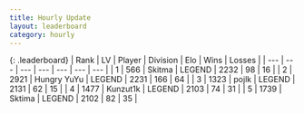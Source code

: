 ```yaml
---
title: Hourly Update
layout: leaderboard
category: hourly
---
```


{: .leaderboard}
| Rank | LV | Player | Division | Elo | Wins | Losses |
| --- | --- | --- | --- | --- | --- | --- |
| <span data-change="1">1</span> | 566 | <span title="ID: 402846">Skitma</span> | LEGEND | <span data-change="0">2232</span> | <span data-change="0">98</span> | <span data-change="0">16</span> |
| <span data-change="-1">2</span> | 2921 | <span title="ID: 164871">Hungry YuYu</span> | LEGEND | <span data-change="-3">2231</span> | <span data-change="4">166</span> | <span data-change="1">64</span> |
| <span data-change="0">3</span> | 1323 | <span title="ID: 4783">pojlk</span> | LEGEND | <span data-change="0">2131</span> | <span data-change="0">62</span> | <span data-change="0">15</span> |
| <span data-change="0">4</span> | 1477 | <span title="ID: 392407">Kunzut1k</span> | LEGEND | <span data-change="0">2103</span> | <span data-change="0">74</span> | <span data-change="0">31</span> |
| <span data-change="0">5</span> | 1739 | <span title="ID: 353063">Sktima</span> | LEGEND | <span data-change="0">2102</span> | <span data-change="0">82</span> | <span data-change="0">35</span> |